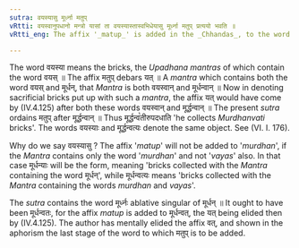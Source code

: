```yaml
---
sutra: वयस्यासु मूर्ध्ना मतुप्
vRtti: वयस्वानुपधानो मन्त्रो यासां ता वयस्यास्तास्वभिधेयासु मूर्ध्ना मतुप् प्रत्ययो भवति ॥
vRtti_eng: The affix '_matup_' is added in the _Chhandas_, to the word '_murdhanvat_', in expressing bricks collected with, the _Mantra_ containing the word '_vayas_'.

---
```

The word वयस्या means the bricks, the _Upadhana_ _mantras_ of which contain the word वयस् ॥ The affix मतुप् debars यत् ॥ A _mantra_ which contains both the word वयस् and मूर्धन्, that _Mantra_ is both वयस्वान् and मूर्धन्वान् ॥ Now in denoting sacrificial bricks put up with such a _mantra_, the affix यत् would have come by (IV.4.125) after both these words वयस्वान् and मूर्द्धन्वान् ॥ The present _sutra_ ordains मतुप् after मूर्द्धन्वान् ॥ Thus मूर्द्धन्व꣡तीरुपदधाति 'he collects _Murdhanvati_ bricks'. The words वयस्याः and मूर्द्धन्वत्यः denote the same object. See (VI. I. 176).

Why do we say वयस्यासु ? The affix '_matup_' will not be added to '_murdhan_', if the _Mantra_ contains only the word '_murdhan_' and not '_vayas_' also. In that case मूर्धन्याः will be the form, meaning 'bricks collected with the _Mantra_ containing the word मूर्धन्', while मूर्धन्वत्यः means 'bricks collected with the _Mantra_ containing the words _murdhan_ and _vayas_'.

The _sutra_ contains the word मूर्ध्नः ablative singular of मूर्धन् ॥ It ought to have been मूर्धन्वतः, for the affix _matup_ is added to मूर्धन्वत्, the यत् being elided then by (IV.4.125). The author has mentally elided the affix वत्, and shown in the aphorism the last stage of the word to which मतुप् is to be added.